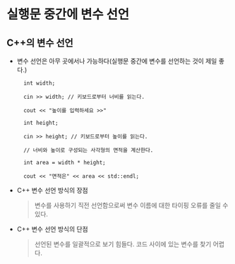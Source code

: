 # 실행문 중간에 변수 선언

## C++의 변수 선언

- 변수 선언은 아무 곳에서나 가능하다(실행문 중간에 변수를 선언하는 것이 제일 좋다.)

        int width;

        cin >> width; // 키보드로부터 너비를 읽는다.

        cout << "높이를 입력하세요 >>"

        int height;

        cin >> height; // 키보드로부터 높이를 읽는다.

        // 너비와 높이로 구성되는 사각형의 면적을 계산한다.

        int area = width * height;

        cout << "면적은" << area << std::endl;

    
- C++ 변수 선언 방식의 장점
    > 변수를 사용하기 직전 선언함으로써 변수 이름에 대한 타이핑 오류를 줄일 수 있다.

- C++ 변수 선언 방식의 단점
    > 선언된 변수를 일괄적으로 보기 힘들다.
    > 코드 사이에 있는 변수를 찾기 어렵다.